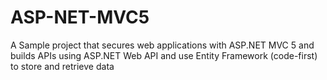 # ASP-NET-MVC5
A Sample project that secures web applications with ASP.NET MVC 5 and builds APIs using ASP.NET Web API and use Entity Framework (code-first) to store and retrieve data
